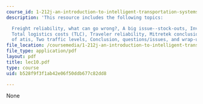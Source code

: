 ```yaml
---
course_id: 1-212j-an-introduction-to-intelligent-transportation-systems-spring-2005
description: 'This resource includes the following topics:

  Freight reliability, what can go wrong?, A big issue--stock-outs, Inventory minimization,
  Total logistics costs (TLC), Traveler reliability, Mitretek conclusions, Three levels
  of atis, Two traffic levels, Conclusion, questions/issues, and wrap-up.'
file_location: /coursemedia/1-212j-an-introduction-to-intelligent-transportation-systems-spring-2005/b528f9f3f1ab42e06f50ddb677c82dd8_lec10.pdf
file_type: application/pdf
layout: pdf
title: lec10.pdf
type: course
uid: b528f9f3f1ab42e06f50ddb677c82dd8

---
```

None